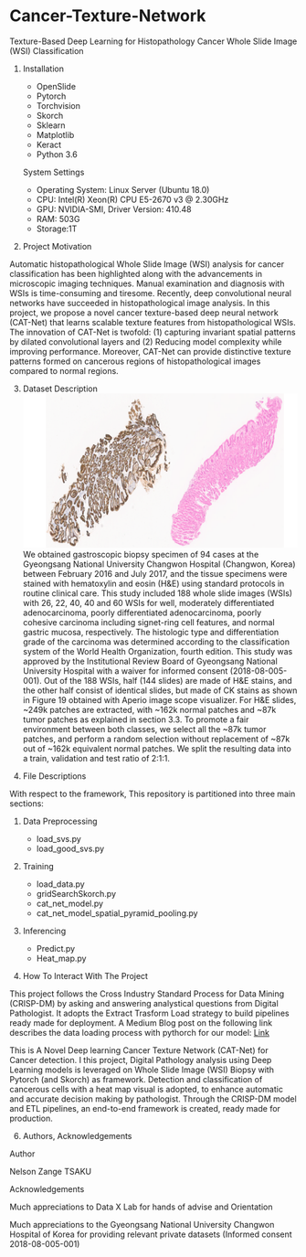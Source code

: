 # Cancer-Texture-Network
Texture-Based Deep Learning for Histopathology Cancer Whole Slide Image (WSI) Classification

1. Installation
   - OpenSlide  
   - Pytorch
   - Torchvision
   - Skorch
   - Sklearn
   - Matplotlib
   - Keract
   - Python 3.6
   
   System Settings
   - Operating System: Linux Server (Ubuntu 18.0)
   - CPU: Intel(R) Xeon(R) CPU E5-2670 v3 @ 2.30GHz
   - GPU: NVIDIA-SMI, Driver Version: 410.48 
   - RAM: 503G
   - Storage:1T
   

2. Project Motivation

Automatic histopathological Whole Slide Image (WSI) analysis for cancer classification has been highlighted along with the advancements in microscopic imaging techniques. Manual examination and diagnosis with WSIs is time-consuming and tiresome. Recently, deep convolutional neural networks have succeeded in histopathological image analysis. In this project, we propose a novel cancer texture-based deep neural network (CAT-Net) that learns scalable texture features from histopathological WSIs. The innovation of CAT-Net is twofold: (1) capturing invariant spatial patterns by dilated convolutional layers and (2) Reducing model complexity while improving performance. Moreover, CAT-Net can provide distinctive texture patterns formed on cancerous regions of histopathological images compared to normal regions.


3. Dataset Description
![Data Samples](https://github.com/Tsakunelson/Cancer-Texture-Network/blob/master/Slide1.PNG)
We obtained gastroscopic biopsy specimen of 94 cases at the Gyeongsang National University Changwon Hospital (Changwon, Korea) between February 2016 and July 2017, and the tissue specimens were stained with hematoxylin and eosin (H&E) using standard protocols in routine clinical care. This study included 188 whole slide images (WSIs) with 26, 22, 40, 40 and 60 WSIs for well, moderately differentiated adenocarcinoma, poorly differentiated adenocarcinoma, poorly cohesive carcinoma including signet-ring cell features, and normal gastric mucosa, respectively. The histologic type and differentiation grade of the carcinoma was determined according to the classification system of the World Health Organization, fourth edition. This study was approved by the Institutional Review Board of Gyeongsang National University Hospital with a waiver for informed consent (2018-08-005-001). Out of the 188 WSIs, half (144 slides) are made of H&E stains, and the other half consist of identical slides, but made of CK stains as shown in Figure 19 obtained with Aperio image scope visualizer. For H&E slides, ~249k patches are extracted, with ~162k normal patches and ~87k tumor patches as explained in section 3.3. To promote a fair environment between both classes, we select all the ~87k tumor patches, and perform a random selection without replacement of ~87k out of ~162k equivalent normal patches. We split the resulting data into a train, validation and test ratio of 2:1:1.


4. File Descriptions

With respect to the framework, This repository is partitioned into three main sections:
   1. Data Preprocessing
      - load_svs.py
      - load_good_svs.py
   2. Training
      - load_data.py
      - gridSearchSkorch.py
      - cat_net_model.py
      - cat_net_model_spatial_pyramid_pooling.py
   3. Inferencing
      - Predict.py
      - Heat_map.py


5. How To Interact With The Project 

This project follows the Cross Industry Standard Process for Data Mining (CRISP-DM) by asking and answering analystical questions from Digital Pathologist. It adopts the Extract Trasform Load strategy to build pipelines ready made for deployment. A Medium Blog post on the following link describes the data loading process with pythorch for our model: [Link](https://medium.com/@tsakunelsonz/loading-and-training-a-neural-network-with-custom-dataset-via-transfer-learning-in-pytorch-8e672933469?source=friends_link&sk=587f18bded4163d4458939fd97563b96)

This is A Novel Deep learning Cancer Texture Network (CAT-Net) for Cancer detection. I this project, Digital Pathology analysis using Deep Learning models is leveraged on Whole Slide Image (WSI) Biopsy with Pytorch (and Skorch) as framework. Detection and classification of cancerous cells with a heat map visual is adopted, to enhance automatic and accurate decision making by pathologist. Through the CRISP-DM model and ETL pipelines, an end-to-end framework is created, ready made for production. 


6. Authors, Acknowledgements

Author

Nelson Zange TSAKU 

Acknowledgements 

  Much appreciations to Data X Lab for hands of advise and Orientation
  
  Much appreciations to the Gyeongsang National University Changwon Hospital of Korea for providing relevant private datasets (Informed consent 2018-08-005-001)
